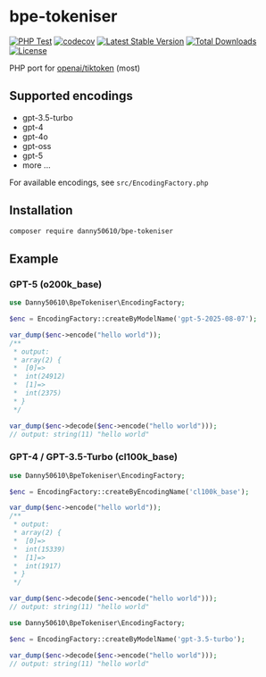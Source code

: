 # bpe-tokeniser

[![PHP Test](https://github.com/danny50610/bpe-tokeniser/actions/workflows/php.yml/badge.svg)](https://github.com/danny50610/php-cid/actions)
[![codecov](https://codecov.io/gh/danny50610/bpe-tokeniser/graph/badge.svg?token=CGORRQ1P6W)](https://codecov.io/gh/danny50610/bpe-tokeniser)
[![Latest Stable Version](https://poser.pugx.org/danny50610/bpe-tokeniser/v)](https://packagist.org/packages/danny50610/bpe-tokeniser)
[![Total Downloads](https://poser.pugx.org/danny50610/bpe-tokeniser/downloads)](https://packagist.org/packages/danny50610/bpe-tokeniser)
[![License](https://poser.pugx.org/danny50610/bpe-tokeniser/license)](https://packagist.org/packages/danny50610/bpe-tokeniser)

PHP port for [openai/tiktoken](https://github.com/openai/tiktoken) (most)

## Supported encodings

- gpt-3.5-turbo
- gpt-4
- gpt-4o
- gpt-oss
- gpt-5
- more ...

For available encodings, see `src/EncodingFactory.php`

## Installation

```sh
composer require danny50610/bpe-tokeniser
```

## Example

### GPT-5 (o200k_base)
```php
use Danny50610\BpeTokeniser\EncodingFactory;

$enc = EncodingFactory::createByModelName('gpt-5-2025-08-07');

var_dump($enc->encode("hello world"));
/**
 * output: 
 * array(2) {
 *  [0]=>
 *  int(24912)
 *  [1]=>
 *  int(2375)
 * }
 */

var_dump($enc->decode($enc->encode("hello world")));
// output: string(11) "hello world"
```

### GPT-4 / GPT-3.5-Turbo (cl100k_base)
```php
use Danny50610\BpeTokeniser\EncodingFactory;

$enc = EncodingFactory::createByEncodingName('cl100k_base');

var_dump($enc->encode("hello world"));
/**
 * output: 
 * array(2) {
 *  [0]=>
 *  int(15339)
 *  [1]=>
 *  int(1917)
 * }
 */

var_dump($enc->decode($enc->encode("hello world")));
// output: string(11) "hello world"
```

```php
use Danny50610\BpeTokeniser\EncodingFactory;

$enc = EncodingFactory::createByModelName('gpt-3.5-turbo');

var_dump($enc->decode($enc->encode("hello world")));
// output: string(11) "hello world"
```
